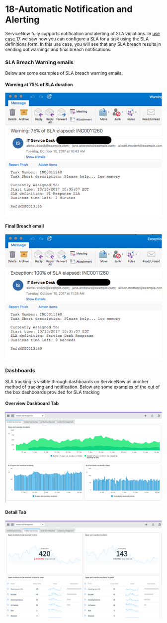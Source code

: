 # 18-Automatic Notification and Alerting
ServiceNow fully supports notification and alerting of SLA violations. 
In [use case 17]() we saw how you can configure a SLA for a task using the SLA definitions form. In this use case, you will see that any SLA
breach results in sending out warnings and final breach notifications
### SLA Breach Warning emails
Below are some examples of SLA breach warning emails. 
#### Warning at 75% of SLA duration
![Step](https://github.com/jamesnyika/SNOWUseCases/raw/master/images/SLAWarn1.png)

#### Final Breach email
![Step](https://github.com/jamesnyika/SNOWUseCases/raw/master/images/SLAWarn2.png)


### Dashboards
SLA tracking is visible through dashboards on ServiceNow as another method of tracking and notification. Below are some examples of the out of the box dashboards provided for SLA tracking

#### Overview Dashboard Tab
![Step](https://github.com/jamesnyika/SNOWUseCases/raw/master/images/SLAd1.png)

#### Detail Tab
![Step](https://github.com/jamesnyika/SNOWUseCases/raw/master/images/SLAd2.png)
